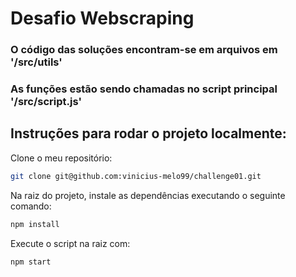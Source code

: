 # Desafio Webscraping

### O código das soluções encontram-se em arquivos em '/src/utils'

### As funções estão sendo chamadas no script principal '/src/script.js'

## Instruções para rodar o projeto localmente:

Clone o meu repositório:

```bash
git clone git@github.com:vinicius-melo99/challenge01.git
```
Na raiz do projeto, instale as dependências executando o seguinte comando:

```bash
npm install
```

Execute o script na raiz com:

```bash
npm start
```
